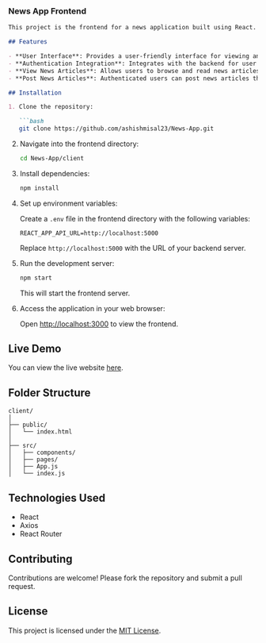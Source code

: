 ### News App Frontend

```markdown
This project is the frontend for a news application built using React.

## Features

- **User Interface**: Provides a user-friendly interface for viewing and interacting with news articles.
- **Authentication Integration**: Integrates with the backend for user authentication and authorization.
- **View News Articles**: Allows users to browse and read news articles posted by other users.
- **Post News Articles**: Authenticated users can post news articles through the frontend interface.

## Installation

1. Clone the repository:

   ```bash
   git clone https://github.com/ashishmisal23/News-App.git
   ```

2. Navigate into the frontend directory:

   ```bash
   cd News-App/client
   ```

3. Install dependencies:

   ```bash
   npm install
   ```

4. Set up environment variables:

   Create a `.env` file in the frontend directory with the following variables:

   ```plaintext
   REACT_APP_API_URL=http://localhost:5000
   ```

   Replace `http://localhost:5000` with the URL of your backend server.

5. Run the development server:

   ```bash
   npm start
   ```

   This will start the frontend server.

6. Access the application in your web browser:

   Open [http://localhost:3000](http://localhost:3000) to view the frontend.

## Live Demo

You can view the live website [here](https://newsapp-ashishmisal.vercel.app).

## Folder Structure

```
client/
│
├── public/
│   └── index.html
│
├── src/
│   ├── components/
│   ├── pages/
│   ├── App.js
│   └── index.js
```

## Technologies Used

- React
- Axios
- React Router

## Contributing

Contributions are welcome! Please fork the repository and submit a pull request.

## License

This project is licensed under the [MIT License](LICENSE).
```

